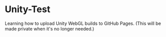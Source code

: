 # Unity-Test
Learning how to upload Unity WebGL builds to GitHub Pages. (This will be made private when it's no longer needed.)
